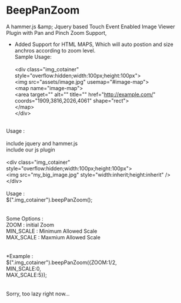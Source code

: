 # BeepPanZoom<br/>
A hammer.js &amp;amp; Jquery based Touch Event Enabled Image Viewer Plugin with Pan and Pinch Zoom Support,<br/>
* Added Support for HTML MAPS, Which will auto postion and size anchros according to zoom level.<br/>
  Sample Usage:<br/>
  <br/>
  &lt;div class=&quot;img_cotainer&quot; style=&quot;overflow:hidden;width:100px;height:100px&quot;&gt;<br/>
  &lt;img src="assets/image.jpg"  usemap="#image-map"&gt;<br/>
  &lt;map name="image-map"&gt;<br/>
    &lt;area target="" alt="" title="" href="http://example.com/" coords="1909,3816,2026,4061" shape="rect"&gt;<br/>
  &lt;/map&gt;<br/>
  &lt;/div&gt;<br/>
<br/>    
Usage :<br/>
<br/>
include jquery and hammer.js<br/>
include our js plugin<br/>
<br/>
&lt;div class=&quot;img_cotainer&quot; style=&quot;overflow:hidden;width:100px;height:100px&quot;&gt;<br/>
&lt;img src=&quot;my_big_image.jpg&quot; style=&quot;width:inherit;height:inherit&quot; /&gt;<br/>
&lt;/div&gt;<br/>
<br/>
Usage : <br/>
$(&quot;.img_cotainer&quot;).beepPanZoom();<br/>
<br/>
<br/>
Some Options : <br/>
ZOOM      : initial Zoom<br/>
MIN_SCALE : Minimum Allowed Scale<br/>
MAX_SCALE : Maxmium Allowed Scale<br/>
<br/>
<br/>
*Example : <br/>
  $(".img_cotainer").beepPanZoom({ZOOM:1/2,<br/>
  MIN_SCALE:0,<br/>
  MAX_SCALE:5});<br/>
<br/>
<br/>
Sorry, too lazy right now...
